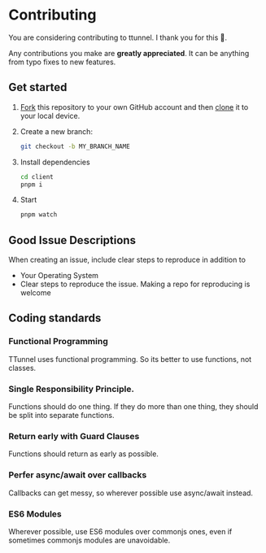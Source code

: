 # Contributing

You are considering contributing to ttunnel. I thank you for this 🙏.

Any contributions you make are **greatly appreciated**. It can be anything from typo fixes to new features.

## Get started

1. [Fork](https://help.github.com/articles/fork-a-repo/) this repository to your
   own GitHub account and then
   [clone](https://help.github.com/articles/cloning-a-repository/) it to your local device.

2. Create a new branch:

   ```sh
   git checkout -b MY_BRANCH_NAME
   ```

3. Install dependencies

   ```sh
   cd client
   pnpm i
   ```

4. Start

   ```sh
   pnpm watch
   ```

## Good Issue Descriptions
When creating an issue, include clear steps to reproduce in addition to
- Your Operating System
- Clear steps to reproduce the issue. Making a repo for reproducing is welcome

## Coding standards

### Functional Programming
TTunnel uses functional programming. So its better to use functions, not classes.

### Single Responsibility Principle.
Functions should do one thing. If they do more than one thing, they should be split into separate functions.

### Return early with Guard Clauses
Functions should return as early as possible.

### Perfer async/await over callbacks
Callbacks can get messy, so wherever possible use async/await instead.

### ES6 Modules
Wherever possible, use ES6 modules over commonjs ones, even if sometimes commonjs modules are unavoidable.